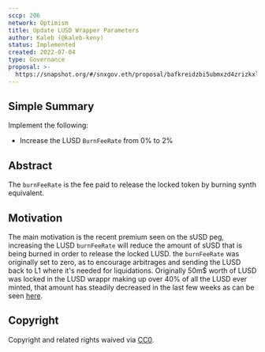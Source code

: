 ```yaml
---
sccp: 206
network: Optimism
title: Update LUSD Wrapper Parameters
author: Kaleb (@kaleb-keny)
status: Implemented
created: 2022-07-04
type: Governance
proposal: >-
  https://snapshot.org/#/snxgov.eth/proposal/bafkreidzbi5ubmxzd4zrizkxlbycsdxsldat2lxkao7mawcvzfzgbuettm
---
```


## Simple Summary

<!--"If you can't explain it simply, you don't understand it well enough." Provide a simplified and layman-accessible explanation of the SCCP.-->

Implement the following:
- Increase the LUSD `BurnFeeRate` from 0% to 2%

## Abstract

<!--A short (~200 word) description of the variable change proposed.-->

The `burnFeeRate` is the fee paid to release the locked token by burning synth equivalent. 

## Motivation

<!--The motivation is critical for SCCPs that want to update variables within Synthetix. It should clearly explain why the existing variable is not incentive aligned. SCCP submissions without sufficient motivation may be rejected outright.-->

The main motivation is the recent premium seen on the sUSD peg, increasing the LUSD `burnFeeRate` will reduce the amount of sUSD that is being burned in order to release the locked LUSD. the `burnFeeRate` was originally set to zero, as to encourage arbitrages and sending the LUSD back to L1 where it's needed for liquidations. Originally 50m$ worth of LUSD was locked in the LUSD wrappr making up over 40% of all the LUSD ever minted, that amount has steadily decreased in the last few weeks as can be seen [here](https://dune.com/queries/848381/1489436).

## Copyright

Copyright and related rights waived via [CC0](https://creativecommons.org/publicdomain/zero/1.0/).
